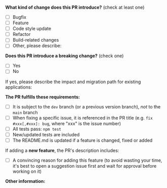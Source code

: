 <!-- PULL REQUEST TEMPLATE -->
<!-- (Update "[ ]" to "[x]" to check a box) -->

**What kind of change does this PR introduce?** (check at least one)

- [ ] Bugfix
- [ ] Feature
- [ ] Code style update
- [ ] Refactor
- [ ] Build-related changes
- [ ] Other, please describe:

**Does this PR introduce a breaking change?** (check one)

- [ ] Yes
- [ ] No

If yes, please describe the impact and migration path for existing applications:

**The PR fulfills these requirements:**

- [ ] It is subject to the `dev` branch (or a previous version branch), _not_ to the `main` branch
- [ ] When fixing a specific issue, it is referenced in the PR title (e.g. `fix #xxx[,#xxx]: bug`, where "xxx" is the issue number)
- [ ] All tests pass: `npm test`
- [ ] New/updated tests are included
- [ ] The README.md is updated if a feature is changed, fixed or added

If adding a **new feature**, the PR's description includes:

- [ ] A convincing reason for adding this feature (to avoid wasting your time, it's best to open a suggestion issue first and wait for approval before working on it)

**Other information:**
